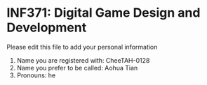# INF371: Digital Game Design and Development

Please edit this file to add your personal information
1. Name you are registered with: CheeTAH-0128
2. Name you prefer to be called: Aohua Tian
3. Pronouns: he
